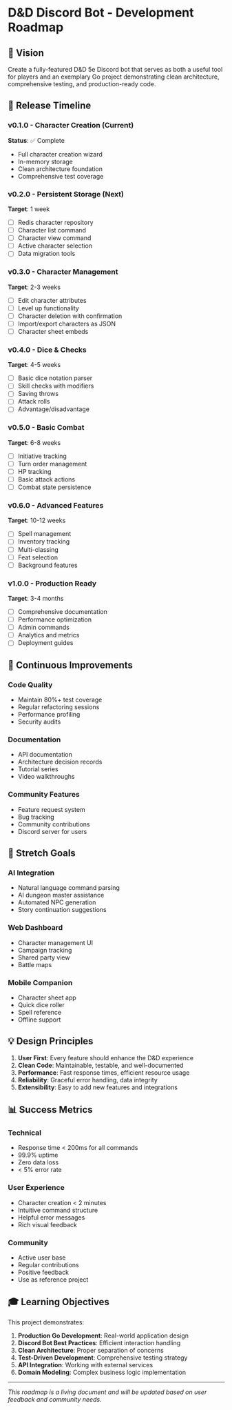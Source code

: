 # D&D Discord Bot - Development Roadmap

## 🎯 Vision
Create a fully-featured D&D 5e Discord bot that serves as both a useful tool for players and an exemplary Go project demonstrating clean architecture, comprehensive testing, and production-ready code.

## 📅 Release Timeline

### v0.1.0 - Character Creation (Current)
**Status**: ✅ Complete
- Full character creation wizard
- In-memory storage
- Clean architecture foundation
- Comprehensive test coverage

### v0.2.0 - Persistent Storage (Next)
**Target**: 1 week
- [ ] Redis character repository
- [ ] Character list command
- [ ] Character view command  
- [ ] Active character selection
- [ ] Data migration tools

### v0.3.0 - Character Management
**Target**: 2-3 weeks
- [ ] Edit character attributes
- [ ] Level up functionality
- [ ] Character deletion with confirmation
- [ ] Import/export characters as JSON
- [ ] Character sheet embeds

### v0.4.0 - Dice & Checks
**Target**: 4-5 weeks
- [ ] Basic dice notation parser
- [ ] Skill checks with modifiers
- [ ] Saving throws
- [ ] Attack rolls
- [ ] Advantage/disadvantage

### v0.5.0 - Basic Combat
**Target**: 6-8 weeks
- [ ] Initiative tracking
- [ ] Turn order management
- [ ] HP tracking
- [ ] Basic attack actions
- [ ] Combat state persistence

### v0.6.0 - Advanced Features
**Target**: 10-12 weeks
- [ ] Spell management
- [ ] Inventory tracking
- [ ] Multi-classing
- [ ] Feat selection
- [ ] Background features

### v1.0.0 - Production Ready
**Target**: 3-4 months
- [ ] Comprehensive documentation
- [ ] Performance optimization
- [ ] Admin commands
- [ ] Analytics and metrics
- [ ] Deployment guides

## 🔄 Continuous Improvements

### Code Quality
- Maintain 80%+ test coverage
- Regular refactoring sessions
- Performance profiling
- Security audits

### Documentation
- API documentation
- Architecture decision records
- Tutorial series
- Video walkthroughs

### Community Features
- Feature request system
- Bug tracking
- Community contributions
- Discord server for users

## 🚀 Stretch Goals

### AI Integration
- Natural language command parsing
- AI dungeon master assistance
- Automated NPC generation
- Story continuation suggestions

### Web Dashboard
- Character management UI
- Campaign tracking
- Shared party view
- Battle maps

### Mobile Companion
- Character sheet app
- Quick dice roller
- Spell reference
- Offline support

## 💡 Design Principles

1. **User First**: Every feature should enhance the D&D experience
2. **Clean Code**: Maintainable, testable, and well-documented
3. **Performance**: Fast response times, efficient resource usage
4. **Reliability**: Graceful error handling, data integrity
5. **Extensibility**: Easy to add new features and integrations

## 📊 Success Metrics

### Technical
- Response time < 200ms for all commands
- 99.9% uptime
- Zero data loss
- < 5% error rate

### User Experience
- Character creation < 2 minutes
- Intuitive command structure
- Helpful error messages
- Rich visual feedback

### Community
- Active user base
- Regular contributions
- Positive feedback
- Use as reference project

## 🎓 Learning Objectives

This project demonstrates:
1. **Production Go Development**: Real-world application design
2. **Discord Bot Best Practices**: Efficient interaction handling
3. **Clean Architecture**: Proper separation of concerns
4. **Test-Driven Development**: Comprehensive testing strategy
5. **API Integration**: Working with external services
6. **Domain Modeling**: Complex business logic implementation

---

*This roadmap is a living document and will be updated based on user feedback and community needs.*